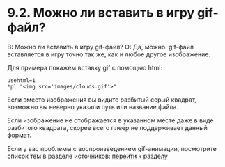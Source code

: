 # 9.2. Можно ли вставить в игру gif-файл?
<!-- [:faq_09_02] -->
В: Можно ли вставить в игру gif-файл?
О:
Да, можно. gif-файл вставляется в игру точно так же, как и любое другое изображение.

Для примера покажем вставку gif с помощью html:
```qsp
usehtml=1
*pl "<img src='images/clouds.gif'>"
```
Если вместо изображения вы видите разбитый серый квадрат, возможно вы неверно указали путь или название файла.

Если изображение не отображается в указанном месте даже в виде разбитого квадрата, скорее всего плеер не поддерживает данный формат.

Если у вас проблемы с воспроизведением gif-анимации, посмотрите список тем в разделе источников: [перейти к разделу](#link_09_02)
